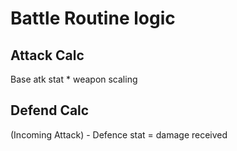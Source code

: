 # Battle Routine logic
## Attack Calc
  Base atk stat * weapon scaling
## Defend Calc
  (Incoming Attack) - Defence stat = damage received
